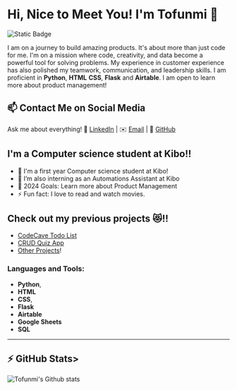 # Hi, Nice to Meet You! I'm Tofunmi 👋 
![Static Badge](https://img.shields.io/badge/gender-female-blue)

I am on a journey to build amazing products. It's about more than just code for me. I'm on a mission where code, creativity, and data become a powerful tool for solving problems. My experience in customer experience has also polished my teamwork, communication, and leadership skills. I am proficient in **Python**, **HTML** **CSS**, **Flask** and **Airtable**. I am open to learn more about product management!

## 📫 Contact Me on Social Media

Ask me about everything! 💬 [LinkedIn][-1] | ✉️ [Email](mailto:tofunmiesther9@gmail.com) | 💬 [GitHub](https://github.com/iTofunmi) 

## I'm a Computer science student at Kibo!!

- 🔭 I'm a first year Computer science student at Kibo!
- 👯 I’m also interning as an Automations Assistant at Kibo
- 🥅 2024 Goals: Learn more about Product Management
- ⚡ Fun fact: I love to read and watch movies.

## Check out my previous projects 😻!!
- [CodeCave Todo List][1]
- [CRUD Quiz App][2]
- [Other Projects][0]!

### Languages and Tools:

- **Python**, 
- **HTML** 
- **CSS**, 
- **Flask** 
- **Airtable**
- **Google Sheets**
- **SQL**

---
## :zap: GitHub Stats>
![Tofunmi's Github stats](https://github-readme-stats.vercel.app/api?username=iTofunmi&show_icons=true)


[-1]:https://www.linkedin.com/in/tofunmi-odusile/
[0]: https://github.com/iTofunmi
[1]: https://codecavetodoapp.onrender.com
[2]: https://quiz-app-codecave.onrender.com


